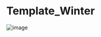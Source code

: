 # Template_Winter

![image](https://user-images.githubusercontent.com/99293275/160895199-b4e90475-ce1b-475c-8d99-e957412c7fc5.png)

